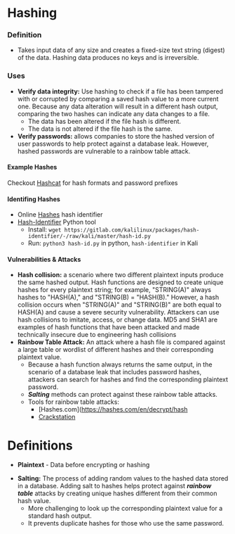 # Hashing
### Definition
- Takes input data of any size and creates a fixed-size text string (digest) of the data. Hashing data produces no keys and is irreversible.
### Uses
- **Verify data integrity:** Use hashing to check if a file has been tampered with or corrupted by comparing a saved hash value to a more current one. Because any data alteration will result in a different hash output, comparing the two hashes can indicate any data changes to a file. 
	- The data has been altered if the file hash is different. 
	- The data is not altered if the file hash is the same.
- **Verify passwords:** allows companies to store the hashed version of user passwords to help protect against a database leak. However, hashed passwords are vulnerable to a rainbow table attack.

#### Example Hashes
Checkout [Hashcat](https://hashcat.net/wiki/doku.php?id=example_hashes) for hash formats and password prefixes

#### Identifing Hashes
- Online [Hashes](https://hashes.com/en/tools/hash_identifier) hash identifier
- [Hash-Identifier](https://gitlab.com/kalilinux/packages/hash-identifier/-/tree/kali/master) Python tool
	- Install: ``wget https://gitlab.com/kalilinux/packages/hash-identifier/-/raw/kali/master/hash-id.py``
	- Run: `python3 hash-id.py` in python, `hash-identifier` in Kali

#### Vulnerabilities & Attacks
* **Hash collision:** a scenario where two different plaintext inputs produce the same hashed output. Hash functions are designed to create unique hashes for every plaintext string; for example, "STRING(A)" always hashes to "HASH(A)," and "STRING(B) = "HASH(B)." However, a hash collision occurs when "STRING(A)" and "STRING(B)" are both equal to HASH(A) and cause a severe security vulnerability. Attackers can use hash collisions to imitate, access, or change data. MD5 and SHA1 are examples of hash functions that have been attacked and made technically insecure due to engineering hash collisions
* **Rainbow Table Attack:** An attack where a hash file is compared against a large table or wordlist of different hashes and their corresponding plaintext value. 
	* Because a hash function always returns the same output, in the scenario of a database leak that includes password hashes, attackers can search for hashes and find the corresponding plaintext password. 
	* _**Salting**_ methods can protect against these rainbow table attacks.
	* Tools for rainbow table attacks:
		* [Hashes.com](https://hashes.com/en/decrypt/hash
		* [Crackstation](https://crackstation.net/)


# Definitions
* **Plaintext** - Data before encrypting or hashing

- **Salting:** The process of adding random values to the hashed data stored in a database. Adding salt to hashes helps protect against _**rainbow table**_ attacks by creating unique hashes different from their common hash value. 
	-   More challenging to look up the corresponding plaintext value for a standard hash output.
	-   It prevents duplicate hashes for those who use the same password.